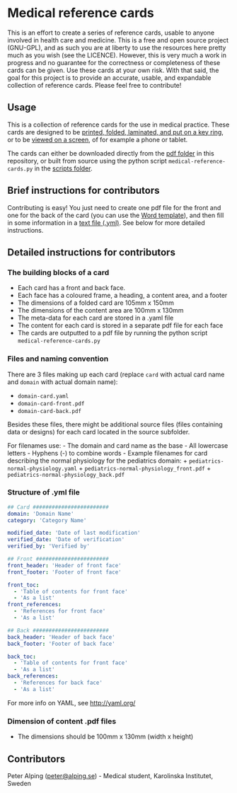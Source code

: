 # Medical reference cards
This is an effort to create a series of reference cards, usable to anyone involved in health care and medicine. This is a free and open source project (GNU-GPL), and as such you are at liberty to use the resources here pretty much as you wish (see the LICENCE). However, this is very much a work in progress and no guarantee for the correctness or completeness of these cards can be given. Use these cards at your own risk. With that said, the goal for this project is to provide an accurate, usable, and expandable collection of reference cards. Please feel free to contribute!

## Usage
This is a collection of reference cards for the use in medical practice. These cards are designed to be [printed, folded, laminated, and put on a key ring](pdf/print "print folder"), or to be [viewed on a screen](pdf/screen "screen folder"), of for example a phone or tablet.

The cards can either be downloaded directly from the [pdf folder](pdf "pdf folder") in this repository, or built from source using the python script `medical-reference-cards.py` in the [scripts folder](scripts "scripts folder").

## Brief instructions for contributors
Contributing is easy! You just need to create one pdf file for the front and one for the back of the card (you can use the [Word template](templates/word-content-template.dotx "Word template")), and then fill in some information in a [text file (.yml)](medical-reference-cards#structure-of-yaml-file). See below for more detailed instructions.

## Detailed instructions for contributors

### The building blocks of a card
- Each card has a front and back face.
- Each face has a coloured frame, a heading, a content area, and a footer
- The dimensions of a folded card are 105mm x 150mm
- The dimensions of the content area are 100mm x 130mm
- The meta-data for each card are stored in a .yaml file
- The content for each card is stored in a separate pdf file for each face
- The cards are outputted to a pdf file by running the python script `medical-reference-cards.py`

### Files and naming convention
There are 3 files making up each card (replace `card` with actual card name and `domain` with actual domain name):
+ `domain-card.yaml`
+ `domain-card-front.pdf`
+ `domain-card-back.pdf`

Besides these files, there might be additional source files (files containing data or designs) for each card located in the source subfolder.

For filenames use:
    - The domain and card name as the base
    - All lowercase letters
    - Hyphens (-) to combine words
    - Example filenames for card describing the normal physiology for the pediatrics domain:
        + `pediatrics-normal-physiology.yaml`
        + `pediatrics-normal-physiology_front.pdf`
        + `pediatrics-normal-physiology_back.pdf`

### Structure of .yml file
```yaml
## Card ########################
domain: 'Domain Name'
category: 'Category Name'

modified_date: 'Date of last modification'
verified_date: 'Date of verification'
verified_by: 'Verified by'

## Front #######################
front_header: 'Header of front face'
front_footer: 'Footer of front face'

front_toc:
  - 'Table of contents for front face'
  - 'As a list'
front_references:
  - 'References for front face'
  - 'As a list'

## Back ########################
back_header: 'Header of back face'
back_footer: 'Footer of back face'

back_toc:
  - 'Table of contents for front face'
  - 'As a list'
back_references:
  - 'References for back face'
  - 'As a list'
```
For more info on YAML, see http://yaml.org/

### Dimension of content .pdf files
- The dimensions should be 100mm x 130mm (width x height)

## Contributors
Peter Alping (peter@alping.se) - Medical student, Karolinska Institutet, Sweden
